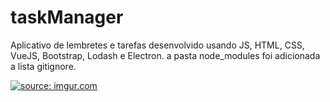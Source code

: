 # taskManager
Aplicativo de lembretes e tarefas desenvolvido usando JS, HTML, CSS, VueJS, Bootstrap, Lodash e Electron.
a pasta node_modules foi adicionada a lista gitignore.

<a href="https://imgur.com/BiChPR5"><img src="https://i.imgur.com/BiChPR5.jpg" title="source: imgur.com" /></a>

